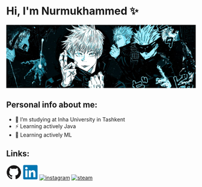 # Hi, I'm Nurmukhammed ✨
[![](https://github.com/noxs1d/noxs1d/blob/main/Gojo%20banner.jpg)](#)

## Personal info about me:
- 🔭 I’m studying at Inha University in Tashkent
- ⚡ Learning actively Java
- 🤖 Learning actively ML

## Links:
[<img src='https://raw.githubusercontent.com/devicons/devicon/master/icons/github/github-original.svg' alt='github' height='40'>](https://github.com/noxs1d)  [<img src='https://raw.githubusercontent.com/devicons/devicon/master/icons/linkedin/linkedin-original.svg' alt='linkedin' height='40'>](https://www.linkedin.com/in/nxdexe/)  [<img src='https://camo.githubusercontent.com/0dd02ea4fbc8ccd69926eaa4244ef23f25441af1c87375ac2992186e3c98424d/68747470733a2f2f75706c6f61642e77696b696d656469612e6f72672f77696b6970656469612f636f6d6d6f6e732f7468756d622f392f39362f496e7374616772616d2e7376672f3132303070782d496e7374616772616d2e7376672e706e67' alt='instagram' height='40'>](https://www.instagram.com/nxd.exe/)  [<img src='https://camo.githubusercontent.com/111e49abec48e93a53e9328ca3156e4db33c54a0b85af4025963053d879e3f9c/68747470733a2f2f75706c6f61642e77696b696d656469612e6f72672f77696b6970656469612f636f6d6d6f6e732f7468756d622f382f38332f537465616d5f69636f6e5f6c6f676f2e7376672f3230343870782d537465616d5f69636f6e5f6c6f676f2e7376672e706e67' alt='steam' height='40'>](https://steamcommunity.com/id/NoXS1d/)    





